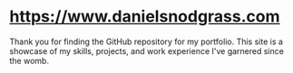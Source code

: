 # https://www.danielsnodgrass.com

Thank you for finding the GitHub repository for my portfolio. This site is a showcase of my skills, projects, and work experience I've garnered since the womb.
